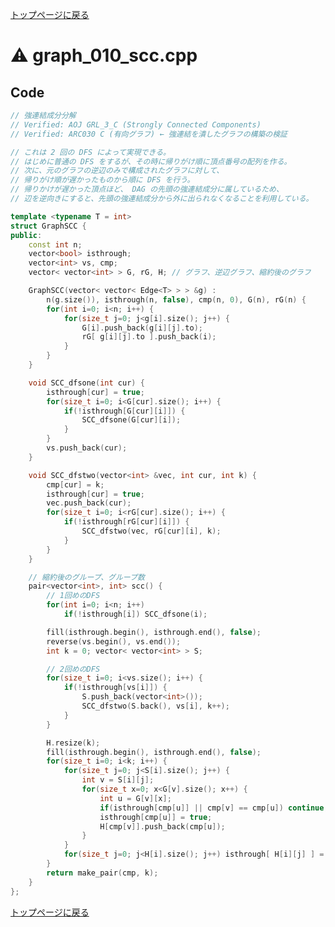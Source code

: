 <!-- Mathjax Support -->
<script type="text/javascript" async
  src="https://cdn.mathjax.org/mathjax/latest/MathJax.js?config=TeX-MML-AM_CHTML">
</script>
<script src="https://cdnjs.cloudflare.com/ajax/libs/jquery/3.4.1/jquery.min.js"></script>
<link rel="stylesheet" href="../css/copy-button.css" />
<script src="../js/balloons.js"></script>
<script src="../js/copy-button.js"></script>



[トップページに戻る](../index.html)

# :warning: graph\_010\_scc.cpp

## Code

```cpp
// 強連結成分分解
// Verified: AOJ GRL_3_C (Strongly Connected Components)
// Verified: ARC030 C (有向グラフ) ← 強連結を潰したグラフの構築の検証

// これは 2 回の DFS によって実現できる。
// はじめに普通の DFS をするが、その時に帰りがけ順に頂点番号の配列を作る。
// 次に、元のグラフの逆辺のみで構成されたグラフに対して、
// 帰りがけ順が遅かったものから順に DFS を行う。
// 帰りかけが遅かった頂点ほど、 DAG の先頭の強連結成分に属しているため、
// 辺を逆向きにすると、先頭の強連結成分から外に出られなくなることを利用している。

template <typename T = int>
struct GraphSCC {
public:
    const int n;
    vector<bool> isthrough;
    vector<int> vs, cmp;
    vector< vector<int> > G, rG, H; // グラフ、逆辺グラフ、縮約後のグラフ

    GraphSCC(vector< vector< Edge<T> > > &g) :
        n(g.size()), isthrough(n, false), cmp(n, 0), G(n), rG(n) {
        for(int i=0; i<n; i++) {
            for(size_t j=0; j<g[i].size(); j++) {
                G[i].push_back(g[i][j].to);
                rG[ g[i][j].to ].push_back(i);
            }
        }
    }

    void SCC_dfsone(int cur) {
        isthrough[cur] = true;
        for(size_t i=0; i<G[cur].size(); i++) {
            if(!isthrough[G[cur][i]]) {
                SCC_dfsone(G[cur][i]);
            }
        }
        vs.push_back(cur);
    }

    void SCC_dfstwo(vector<int> &vec, int cur, int k) {
        cmp[cur] = k;
        isthrough[cur] = true;
        vec.push_back(cur);
        for(size_t i=0; i<rG[cur].size(); i++) {
            if(!isthrough[rG[cur][i]]) {
                SCC_dfstwo(vec, rG[cur][i], k);
            }
        }
    }

    // 縮約後のグループ、グループ数
    pair<vector<int>, int> scc() {
        // 1回めのDFS
        for(int i=0; i<n; i++)
            if(!isthrough[i]) SCC_dfsone(i);

        fill(isthrough.begin(), isthrough.end(), false);
        reverse(vs.begin(), vs.end());
        int k = 0; vector< vector<int> > S;

        // 2回めのDFS
        for(size_t i=0; i<vs.size(); i++) {
            if(!isthrough[vs[i]]) {
                S.push_back(vector<int>());
                SCC_dfstwo(S.back(), vs[i], k++);
            }
        }

        H.resize(k);
        fill(isthrough.begin(), isthrough.end(), false);
        for(size_t i=0; i<k; i++) {
            for(size_t j=0; j<S[i].size(); j++) {
                int v = S[i][j];
                for(size_t x=0; x<G[v].size(); x++) {
                    int u = G[v][x];
                    if(isthrough[cmp[u]] || cmp[v] == cmp[u]) continue;
                    isthrough[cmp[u]] = true;
                    H[cmp[v]].push_back(cmp[u]);
                }
            }
            for(size_t j=0; j<H[i].size(); j++) isthrough[ H[i][j] ] = false;
        }
        return make_pair(cmp, k);
    }
};

```

[トップページに戻る](../index.html)
